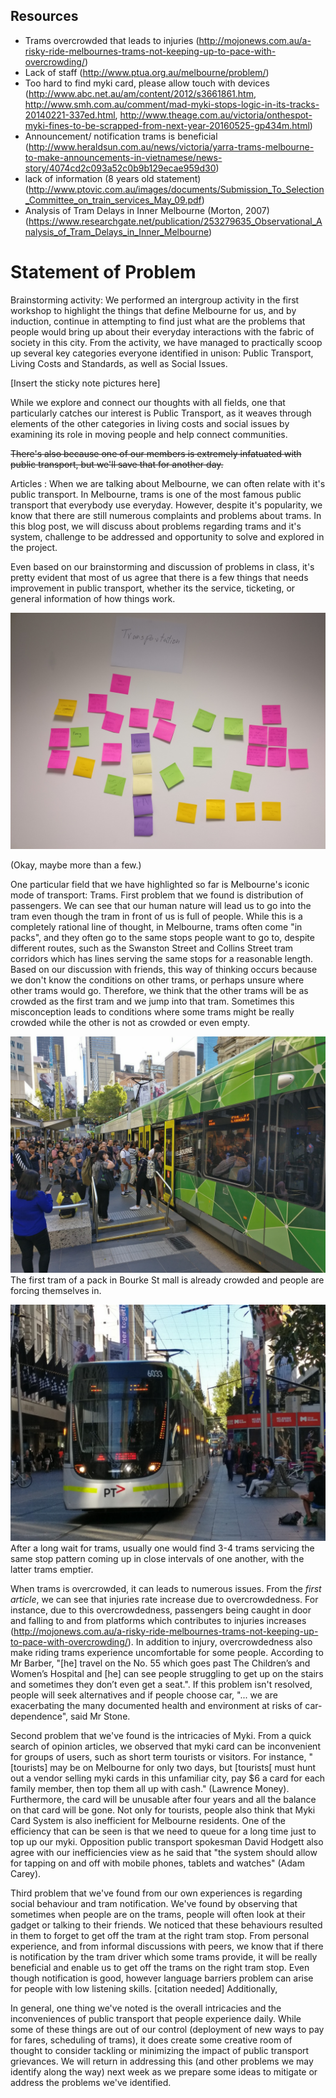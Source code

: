 

## Resources 
- Trams overcrowded that leads to injuries (http://mojonews.com.au/a-risky-ride-melbournes-trams-not-keeping-up-to-pace-with-overcrowding/)
- Lack of staff (http://www.ptua.org.au/melbourne/problem/)
- Too hard to find myki card, please allow touch with devices (http://www.abc.net.au/am/content/2012/s3661861.htm, http://www.smh.com.au/comment/mad-myki-stops-logic-in-its-tracks-20140221-337ed.html, http://www.theage.com.au/victoria/onthespot-myki-fines-to-be-scrapped-from-next-year-20160525-gp434m.html)
- Announcement/ notification trams is beneficial (http://www.heraldsun.com.au/news/victoria/yarra-trams-melbourne-to-make-announcements-in-vietnamese/news-story/4074cd2c093a52c0b9b129ecae959d30)
- lack of information (8 years old statement) (http://www.ptovic.com.au/images/documents/Submission_To_Selection_Committee_on_train_services_May_09.pdf)
- Analysis of Tram Delays in Inner Melbourne (Morton, 2007) (https://www.researchgate.net/publication/253279635_Observational_Analysis_of_Tram_Delays_in_Inner_Melbourne)

# Statement of Problem

Brainstorming activity:
We performed an intergroup activity in the first workshop to highlight the things that define Melbourne for us, and by induction, continue in attempting to find just what are the problems that people would bring up about their everyday interactions with the fabric of society in this city. From the activity, we have managed to practically scoop up several key categories everyone identified in unison: Public Transport, Living Costs and Standards, as well as Social Issues. 

[Insert the sticky note pictures here]

While we explore and connect our thoughts with all fields, one that particularly catches our interest is Public Transport, as it weaves through elements of the other categories in living costs and social issues by examining its role in moving people and help connect communities. 

~~There's also because one of our members is extremely infatuated with public transport, but we'll save that for another day.~~

Articles :
When we are talking about Melbourne, we can often relate with it's public transport. In Melbourne, trams is one of the most famous public transport that everybody use everyday. However, despite it's popularity, we know that there are still numerous complaints and problems about trams. In this blog post, we will discuss about problems regarding trams and it's system, challenge to be addressed and opportunity to solve and explored in the project.

Even based on our brainstorming and discussion of problems in class, it's pretty evident that most of us agree that there is a few things that needs improvement in public transport, whether its the service, ticketing, or general information of how things work. 

![](img/week1/transportwall.jpg)

(Okay, maybe more than a few.) 

One particular field that we have highlighted so far is Melbourne's iconic mode of transport: Trams. First problem that we found is distribution of passengers. We can see that our human nature will lead us to go into the tram even though the tram in front of us is full of people. While this is a completely rational line of thought, in Melbourne, trams often come "in packs", and they often go to the same stops people want to go to, despite different routes, such as the Swanston Street and Collins Street tram corridors which has lines serving the same stops for a reasonable length. Based on our discussion with friends, this way of thinking occurs because we don't know the conditions on other trams, or perhaps unsure where other trams would go. Therefore, we think that the other trams will be as crowded as the first tram and we jump into that tram. Sometimes this misconception leads to conditions where some trams might be really crowded while the other is not as crowded or even empty. 

![](img/overcrowdedtram.jpg)
The first tram of a pack in Bourke St mall is already crowded and people are forcing themselves in. 

![](img/cominginpacks.jpg)
After a long wait for trams, usually one would find 3-4 trams servicing the same stop pattern coming up in close intervals of one another, with the latter trams emptier. 

When trams is overcrowded, it can leads to numerous issues. From the *first article*, we can see that injuries rate increase due to overcrowdedness. For instance, due to this overcrowdedness, passengers being caught in door and falling to and from platforms which contributes to injuries increases (http://mojonews.com.au/a-risky-ride-melbournes-trams-not-keeping-up-to-pace-with-overcrowding/). In addition to injury, overcrowdedness also make riding trams experience uncomfortable for some people. According to Mr Barber, "[he] travel on the No. 55 which goes past The Children’s and Women’s Hospital and [he] can see people struggling to get up on the stairs and sometimes they don’t even get a seat.". If this problem isn't resolved, people will seek alternatives and if people choose car, "... we are exacerbating the many documented health and environment at risks of car-dependence", said Mr Stone.

Second problem that we've found is the intricacies of Myki. From a quick search of opinion articles, we observed that myki card can be inconvenient for groups of users, such as short term tourists or visitors. For instance, "[tourists] may be on Melbourne for only two days, but [tourists[ must hunt out a vendor selling myki cards in this unfamiliar city, pay $6 a card for each family member, then top them all up with cash." (Lawrence Money). Furthermore, the card will be unusable after four years and all the balance on that card will be gone. Not only for tourists, people also think that Myki Card System is also inefficient for Melbourne residents. One of the efficiency that can be seen is that we need to queue for a long time just to top up our myki. Opposition public transport spokesman David Hodgett also agree with our inefficiencies view as he said that "the system should allow for tapping on and off with mobile phones, tablets and watches" (Adam Carey).

Third problem that we've found from our own experiences is regarding social behaviour and tram notification. We've found by observing that sometimes when people are on the trams, people will often look at their gadget or talking to their friends. We noticed that these behaviours resulted in them to forget to get off the tram at the right tram stop. From personal experience, and from informal discussions with peers, we know that if there is notification by the tram driver which some trams provide, it will be really beneficial and enable us to get off the trams on the right tram stop. Even though notification is good, however language barriers problem can arise for people with low listening skills. [citation needed] Additionally, 

In general, one thing we've noted is the overall intricacies and the inconveniences of public transport that people experience daily. While some of these things are out of our control (deployment of new ways to pay for fares, scheduling of trams), it does create some creative room of thought to consider tackling or minimizing the impact of public transport grievances. We will return in addressing this (and other problems we may identify along the way) next week as we prepare some ideas to mitigate or address the problems we've identified. 